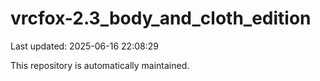 # vrcfox-2.3_body_and_cloth_edition

Last updated: 2025-06-16 22:08:29

This repository is automatically maintained.
